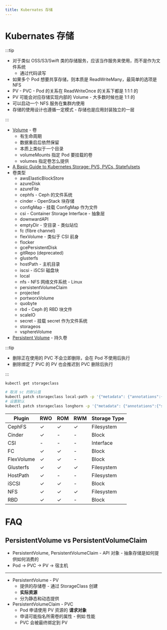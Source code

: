 ```yaml
---
title: Kubernates 存储
---
```


# Kubernates 存储

:::tip

- 对于类似 OSS/S3/Swift 类的存储服务，应该当作服务来使用，而不是作为文件系统
  - 通过代码读写
- 如果多个 Pod 想要共享存储，则本质是 ReadWriteMany，最简单的选项是 NFS
- PV - PVC - Pod 的关系在 ReadWriteOnce 的关系下都是 1:1:1 的
- PV 可能会对应存储实现内部的 Volume - 大多数时候也是 1:1 的
- 可以启动一个 NFS 服务在集群内使用
- 存储的使用设计也遵循一定模式 - 存储也是应用封装独立的一层

:::

- [Volume](https://kubernetes.io/docs/concepts/storage/volumes) - 卷
  - 有生命周期
  - 数据重启后依然保留
  - 本质上类似于一个目录
  - volumeMounts 指定 Pod 要挂载的卷
  - volumes 指定卷怎么提供
- [A Basic Guide to Kubernetes Storage: PVS, PVCs, Statefulsets](https://portworx.com/basic-guide-kubernetes-storage/)
- 卷类型
  - awsElasticBlockStore
  - azureDisk
  - azureFile
  - cephfs - Ceph 的文件系统
  - cinder - OpenStack 块存储
  - configMap - 挂载 ConfigMap 作为文件
  - csi - Container Storage Interface - 抽象层
  - downwardAPI
  - emptyDir - 空目录 - 类似站位
  - fc (fibre channel)
  - flexVolume - 类似于 CSI 前身
  - flocker
  - gcePersistentDisk
  - gitRepo (deprecated)
  - glusterfs
  - hostPath - 主机目录
  - iscsi - iSCSI 磁盘块
  - local
  - nfs - NFS 网络文件系统 - Linux
  - persistentVolumeClaim
  - projected
  - portworxVolume
  - quobyte
  - rbd - Ceph 的 RBD 块文件
  - scaleIO
  - secret - 挂载 secret 作为文件系统
  - storageos
  - vsphereVolume
- [Persistent Volume](https://kubernetes.io/docs/concepts/storage/persistent-volumes/) - 持久卷

:::tip

- 删除正在使用的 PVC 不会立即删除，会在 Pod 不使用后执行
- 删除绑定了 PVC 的 PV 也会推迟到 PVC 删除后执行

:::

```bash
kubectl get storageclass

# 取消 sc 的默认值
kubectl patch storageclass local-path -p '{"metadata": {"annotations":{"storageclass.kubernetes.io/is-default-class":"false"}}}'
# 设置默认
kubectl patch storageclass longhorn -p '{"metadata": {"annotations":{"storageclass.kubernetes.io/is-default-class":"true"}}}'
```

| Plugin     | RWO | ROM | RWM | Storage Type |
| ---------- | --- | --- | --- | ------------ |
| CephFS     | ✓   | ✓   | ✓   | Filesystem   |
| Cinder     | ✓   | -   | -   | Block        |
| CSI        | -   | -   | -   | Interface    |
| FC         | ✓   | ✓   | -   | Block        |
| FlexVolume | ✓   | ✓   | -   | Block        |
| Glusterfs  | ✓   | ✓   | ✓   | Filesystem   |
| HostPath   | ✓   | -   | -   | Filesystem   |
| iSCSI      | ✓   | ✓   | -   | Block        |
| NFS        | ✓   | ✓   | ✓   | Filesystem   |
| RBD        | ✓   | ✓   | -   | Block        |

# FAQ

## PersistentVolume vs PersistentVolumeClaim

- PersistentVolume, PersistentVolumeClaim - API 对象 - 抽象存储是如何提供如何消费的
- Pod -> PVC -> PV -> 宿主机

---

- PersistentVolume - PV
  - 提供的存储卷 - 通过 StorageClass 创建
  - **实际资源**
  - 分为静态和动态提供
- PersistentVolumeClaim - PVC
  - Pod 申请使用 PV 资源的 **请求对象**
  - 申请可能指名所需卷的属性 - 例如 性能
  - PVC 会被最终绑定到 PV
